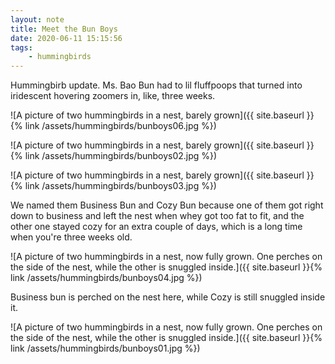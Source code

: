 ```yaml
---
layout: note
title: Meet the Bun Boys
date: 2020-06-11 15:15:56
tags:
    - hummingbirds
---
```


Hummingbirb update. Ms. Bao Bun had to lil fluffpoops that turned into iridescent hovering zoomers in, like, three weeks.

![A picture of two hummingbirds in a nest, barely grown]({{ site.baseurl }}{% link /assets/hummingbirds/bunboys06.jpg %})


![A picture of two hummingbirds in a nest, barely grown]({{ site.baseurl }}{% link /assets/hummingbirds/bunboys02.jpg %})

![A picture of two hummingbirds in a nest, barely grown]({{ site.baseurl }}{% link /assets/hummingbirds/bunboys03.jpg %})

We named them Business Bun and Cozy Bun because one of them got right down to business and left the nest when whey got too fat to fit, and the other one stayed cozy for an extra couple of days, which is a long time when you're three weeks old.

![A picture of two hummingbirds in a nest, now fully grown. One perches on the side of the nest, while the other is snuggled inside.]({{ site.baseurl }}{% link /assets/hummingbirds/bunboys04.jpg %})

Business bun is perched on the nest here, while Cozy is still snuggled inside it.

![A picture of two hummingbirds in a nest, now fully grown. One perches on the side of the nest, while the other is snuggled inside.]({{ site.baseurl }}{% link /assets/hummingbirds/bunboys01.jpg %})